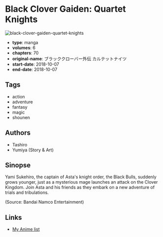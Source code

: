 # Black Clover Gaiden: Quartet Knights

![black-clover-gaiden-quartet-knights](https://cdn.myanimelist.net/images/manga/2/221185.jpg)

-   **type**: manga
-   **volumes**: 6
-   **chapters**: 70
-   **original-name**: ブラッククローバー外伝 カルテットナイツ
-   **start-date**: 2018-10-07
-   **end-date**: 2018-10-07

## Tags

-   action
-   adventure
-   fantasy
-   magic
-   shounen

## Authors

-   Tashiro
-   Yumiya (Story & Art)

## Sinopse

Yami Sukehiro, the captain of Asta's knight order, the Black Bulls, suddenly grows younger, just as a mysterious mage launches an attack on the Clover Kingdom. Join Asta and his friends as they embark on a new adventure of trials and tribulations.

(Source: Bandai Namco Entertainment)

## Links

-   [My Anime list](https://myanimelist.net/manga/115992/Black_Clover_Gaiden__Quartet_Knights)
